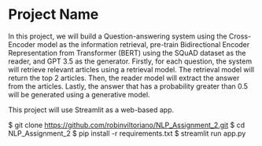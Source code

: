 # Project Name

In this project, we will build a Question-answering system using the Cross-Encoder model as the information retrieval, pre-train Bidirectional Encoder Representation from Transformer (BERT) using the SQuAD dataset as the reader, and GPT 3.5 as the generator. 
Firstly, for each question, the system will retrieve relevant articles using a retrieval model. The retrieval model will return the top 2 articles. Then, the reader model will extract the answer from the articles. Lastly, the answer that has a probability greater than 0.5 will be generated using a generative model.

This project will use Streamlit as a web-based app.

$ git clone https://github.com/robinviltoriano/NLP_Assignment_2.git
$ cd NLP_Assignment_2
$ pip install -r requirements.txt
$ streamlit run app.py




